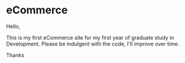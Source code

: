 # eCommerce
Hello,

This is my first eCommerce site for my first year of graduate study in Development.
Please be indulgent with the code, I'll improve over time.

Thanks
